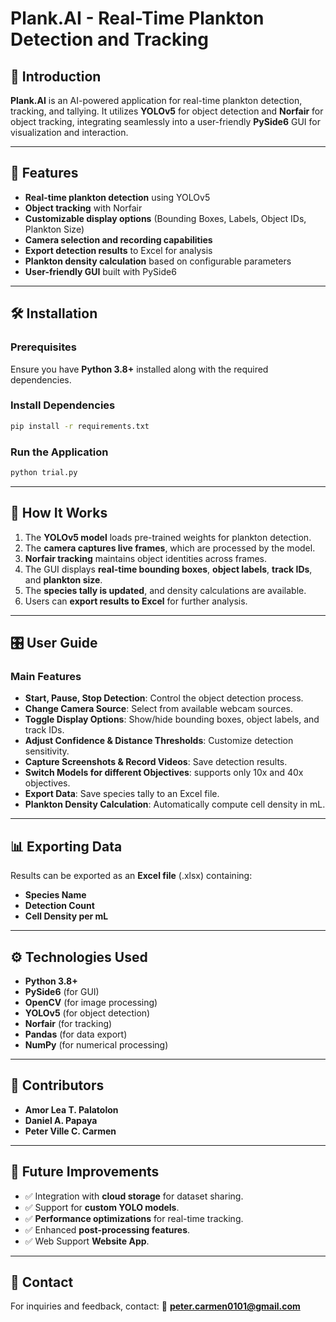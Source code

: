 # Plank.AI - Real-Time Plankton Detection and Tracking

## 🌊 Introduction

**Plank.AI** is an AI-powered application for real-time plankton detection, tracking, and tallying. It utilizes **YOLOv5** for object detection and **Norfair** for object tracking, integrating seamlessly into a user-friendly **PySide6** GUI for visualization and interaction.

---

## 🚀 Features

- **Real-time plankton detection** using YOLOv5
- **Object tracking** with Norfair
- **Customizable display options** (Bounding Boxes, Labels, Object IDs, Plankton Size)
- **Camera selection and recording capabilities**
- **Export detection results** to Excel for analysis
- **Plankton density calculation** based on configurable parameters
- **User-friendly GUI** built with PySide6

---

## 🛠️ Installation

### Prerequisites

Ensure you have **Python 3.8+** installed along with the required dependencies.

### Install Dependencies

```sh
pip install -r requirements.txt
```

### Run the Application

```sh
python trial.py
```

---

## 📜 How It Works

1. The **YOLOv5 model** loads pre-trained weights for plankton detection.
2. The **camera captures live frames**, which are processed by the model.
3. **Norfair tracking** maintains object identities across frames.
4. The GUI displays **real-time bounding boxes**, **object labels**, **track IDs**, and **plankton size**.
5. The **species tally is updated**, and density calculations are available.
6. Users can **export results to Excel** for further analysis.

---

## 🎛️ User Guide

### Main Features

- **Start, Pause, Stop Detection**: Control the object detection process.
- **Change Camera Source**: Select from available webcam sources.
- **Toggle Display Options**: Show/hide bounding boxes, object labels, and track IDs.
- **Adjust Confidence & Distance Thresholds**: Customize detection sensitivity.
- **Capture Screenshots & Record Videos**: Save detection results.
- **Switch Models for different Objectives**: supports only 10x and 40x objectives.
- **Export Data**: Save species tally to an Excel file.
- **Plankton Density Calculation**: Automatically compute cell density in mL.

---

## 📊 Exporting Data

Results can be exported as an **Excel file** (.xlsx) containing:

- **Species Name**
- **Detection Count**
- **Cell Density per mL**

---

## ⚙️ Technologies Used

- **Python 3.8+**
- **PySide6** (for GUI)
- **OpenCV** (for image processing)
- **YOLOv5** (for object detection)
- **Norfair** (for tracking)
- **Pandas** (for data export)
- **NumPy** (for numerical processing)

---

## 👥 Contributors

- **Amor Lea T. Palatolon**
- **Daniel A. Papaya**
- **Peter Ville C. Carmen**

---

## 📌 Future Improvements

- ✅ Integration with **cloud storage** for dataset sharing.
- ✅ Support for **custom YOLO models**.
- ✅ **Performance optimizations** for real-time tracking.
- ✅ Enhanced **post-processing features**.
- ✅ Web Support **Website App**.

---

## 📧 Contact

For inquiries and feedback, contact:
📩 **peter.carmen0101@gmail.com**
